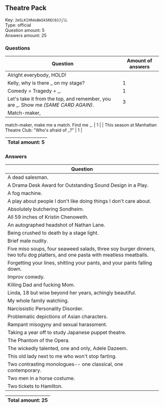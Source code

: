 ## Theatre Pack
Key: `2m5LKIXR4oBmSk5REC0JJjlL`  
Type: official  
Question amount: 5  
Answers amount: 25
### Questions
| Question | Amount of answers |
|---|---|
| Alright everybody, HOLD!
Kelly, why is there _ on my stage? | 1 |
| Comedy = Tragedy + _. | 1 |
| Let's take it from the top, and remember, you are _. Show me  _(SAME CARD AGAIN)_. | 3 |
| Match-maker,
match-maker,
make me a match.
Find me _. | 1 |
| This season at Manhattan Theatre Club: "Who's afraid of _?" | 1 |

|Total amount: 5|
|---|

### Answers
| Question |
|---|
| A dead salesman. |
| A Drama Desk Award for Outstanding Sound Design in a Play. |
| A fog machine. |
| A play about people I don't like doing things I don't care about. |
| Absolutely butchering Sondheim. |
| All 59 inches of Kristin Chenoweth. |
| An autographed headshot of Nathan Lane. |
| Being crushed to death by a stage light. |
| Brief male nudity. |
| Five miso soups, four seaweed salads, three soy burger dinners, two tofu dog platters, and one pasta with meatless meatballs. |
| Forgetting your lines, shitting your pants, and your pants falling down. |
| Improv comedy. |
| Killing Dad and fucking Mom. |
| Linda, 18 but wise beyond her years, achingly beautiful. |
| My whole family watching. |
| Narcissistic Personality Disorder. |
| Problematic depictions of Asian characters. |
| Rampant misogyny and sexual harassment. |
| Taking a year off to study Japanese puppet theatre. |
| The Phantom of the Opera. |
| The wickedly talented, one and only, Adele Dazeem. |
| This old lady next to me who won't stop farting. |
| Two contrasting monologues-- one classical, one contemporary. |
| Two men in a horse costume. |
| Two tickets to Hamilton. |

|Total amount: 25|
|---|